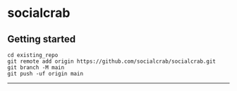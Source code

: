 # socialcrab



## Getting started

```
cd existing_repo
git remote add origin https://github.com/socialcrab/socialcrab.git
git branch -M main
git push -uf origin main
```

***

